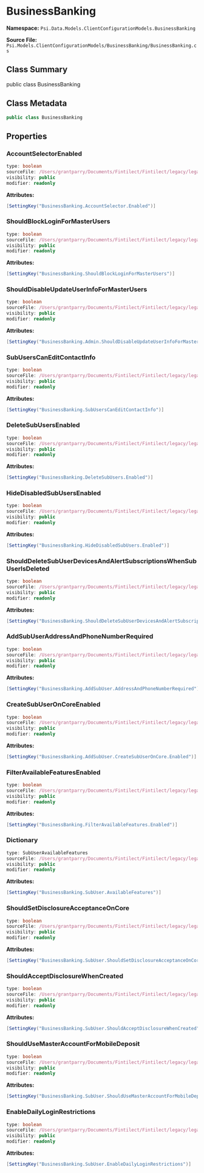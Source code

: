 # BusinessBanking

**Namespace:** `Psi.Data.Models.ClientConfigurationModels.BusinessBanking`

**Source File:** `Psi.Models.ClientConfigurationModels/BusinessBanking/BusinessBanking.cs`

## Class Summary

public class BusinessBanking

## Class Metadata

```typescript
public class BusinessBanking
```

## Properties

### AccountSelectorEnabled

```typescript
type: boolean
sourceFile: /Users/grantparry/Documents/Fintilect/Fintilect/legacy/legacy-apis/Psi.Models.ClientConfigurationModels/BusinessBanking/BusinessBanking.cs
visibility: public
modifier: readonly
```

**Attributes:**
```csharp
[SettingKey("BusinessBanking.AccountSelector.Enabled")]
```

### ShouldBlockLoginForMasterUsers

```typescript
type: boolean
sourceFile: /Users/grantparry/Documents/Fintilect/Fintilect/legacy/legacy-apis/Psi.Models.ClientConfigurationModels/BusinessBanking/BusinessBanking.cs
visibility: public
modifier: readonly
```

**Attributes:**
```csharp
[SettingKey("BusinessBanking.ShouldBlockLoginForMasterUsers")]
```

### ShouldDisableUpdateUserInfoForMasterUsers

```typescript
type: boolean
sourceFile: /Users/grantparry/Documents/Fintilect/Fintilect/legacy/legacy-apis/Psi.Models.ClientConfigurationModels/BusinessBanking/BusinessBanking.cs
visibility: public
modifier: readonly
```

**Attributes:**
```csharp
[SettingKey("BusinessBanking.Admin.ShouldDisableUpdateUserInfoForMasterUsers")]
```

### SubUsersCanEditContactInfo

```typescript
type: boolean
sourceFile: /Users/grantparry/Documents/Fintilect/Fintilect/legacy/legacy-apis/Psi.Models.ClientConfigurationModels/BusinessBanking/BusinessBanking.cs
visibility: public
modifier: readonly
```

**Attributes:**
```csharp
[SettingKey("BusinessBanking.SubUsersCanEditContactInfo")]
```

### DeleteSubUsersEnabled

```typescript
type: boolean
sourceFile: /Users/grantparry/Documents/Fintilect/Fintilect/legacy/legacy-apis/Psi.Models.ClientConfigurationModels/BusinessBanking/BusinessBanking.cs
visibility: public
modifier: readonly
```

**Attributes:**
```csharp
[SettingKey("BusinessBanking.DeleteSubUsers.Enabled")]
```

### HideDisabledSubUsersEnabled

```typescript
type: boolean
sourceFile: /Users/grantparry/Documents/Fintilect/Fintilect/legacy/legacy-apis/Psi.Models.ClientConfigurationModels/BusinessBanking/BusinessBanking.cs
visibility: public
modifier: readonly
```

**Attributes:**
```csharp
[SettingKey("BusinessBanking.HideDisabledSubUsers.Enabled")]
```

### ShouldDeleteSubUserDevicesAndAlertSubscriptionsWhenSubUserIsDeleted

```typescript
type: boolean
sourceFile: /Users/grantparry/Documents/Fintilect/Fintilect/legacy/legacy-apis/Psi.Models.ClientConfigurationModels/BusinessBanking/BusinessBanking.cs
visibility: public
modifier: readonly
```

**Attributes:**
```csharp
[SettingKey("BusinessBanking.ShouldDeleteSubUserDevicesAndAlertSubscriptionsWhenSubUserIsDisabled")]
```

### AddSubUserAddressAndPhoneNumberRequired

```typescript
type: boolean
sourceFile: /Users/grantparry/Documents/Fintilect/Fintilect/legacy/legacy-apis/Psi.Models.ClientConfigurationModels/BusinessBanking/BusinessBanking.cs
visibility: public
modifier: readonly
```

**Attributes:**
```csharp
[SettingKey("BusinessBanking.AddSubUser.AddressAndPhoneNumberRequired")]
```

### CreateSubUserOnCoreEnabled

```typescript
type: boolean
sourceFile: /Users/grantparry/Documents/Fintilect/Fintilect/legacy/legacy-apis/Psi.Models.ClientConfigurationModels/BusinessBanking/BusinessBanking.cs
visibility: public
modifier: readonly
```

**Attributes:**
```csharp
[SettingKey("BusinessBanking.AddSubUser.CreateSubUserOnCore.Enabled")]
```

### FilterAvailableFeaturesEnabled

```typescript
type: boolean
sourceFile: /Users/grantparry/Documents/Fintilect/Fintilect/legacy/legacy-apis/Psi.Models.ClientConfigurationModels/BusinessBanking/BusinessBanking.cs
visibility: public
modifier: readonly
```

**Attributes:**
```csharp
[SettingKey("BusinessBanking.FilterAvailableFeatures.Enabled")]
```

### Dictionary

```typescript
type: SubUserAvailableFeatures
sourceFile: /Users/grantparry/Documents/Fintilect/Fintilect/legacy/legacy-apis/Psi.Models.ClientConfigurationModels/BusinessBanking/BusinessBanking.cs
visibility: public
modifier: readonly
```

**Attributes:**
```csharp
[SettingKey("BusinessBanking.SubUser.AvailableFeatures")]
```

### ShouldSetDisclosureAcceptanceOnCore

```typescript
type: boolean
sourceFile: /Users/grantparry/Documents/Fintilect/Fintilect/legacy/legacy-apis/Psi.Models.ClientConfigurationModels/BusinessBanking/BusinessBanking.cs
visibility: public
modifier: readonly
```

**Attributes:**
```csharp
[SettingKey("BusinessBanking.SubUser.ShouldSetDisclosureAcceptanceOnCore")]
```

### ShouldAcceptDisclosureWhenCreated

```typescript
type: boolean
sourceFile: /Users/grantparry/Documents/Fintilect/Fintilect/legacy/legacy-apis/Psi.Models.ClientConfigurationModels/BusinessBanking/BusinessBanking.cs
visibility: public
modifier: readonly
```

**Attributes:**
```csharp
[SettingKey("BusinessBanking.SubUser.ShouldAcceptDisclosureWhenCreated")]
```

### ShouldUseMasterAccountForMobileDeposit

```typescript
type: boolean
sourceFile: /Users/grantparry/Documents/Fintilect/Fintilect/legacy/legacy-apis/Psi.Models.ClientConfigurationModels/BusinessBanking/BusinessBanking.cs
visibility: public
modifier: readonly
```

**Attributes:**
```csharp
[SettingKey("BusinessBanking.SubUser.ShouldUseMasterAccountForMobileDeposit")]
```

### EnableDailyLoginRestrictions

```typescript
type: boolean
sourceFile: /Users/grantparry/Documents/Fintilect/Fintilect/legacy/legacy-apis/Psi.Models.ClientConfigurationModels/BusinessBanking/BusinessBanking.cs
visibility: public
modifier: readonly
```

**Attributes:**
```csharp
[SettingKey("BusinessBanking.SubUser.EnableDailyLoginRestrictions")]
```
